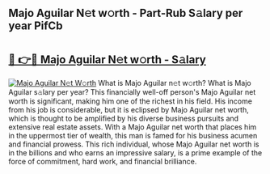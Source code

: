 ## Majo Aguilar N𝚎t w𝚘rth - Part-Rub S𝚊lary per year PifCb

# <h2><a href="http://gc3mbch.nevu.top/?p=Majo+Aguilar">🔗 👉🔴 Majo Aguilar N𝚎t w𝚘rth - S𝚊lary</a></h2>

[![Majo Aguilar N𝚎t W𝚘rth](https://i.imgur.com/Oavwk0R.jpeg)](http://gc3mbch.nevu.top/?p=Majo+Aguilar)
What is Majo Aguilar n𝚎t w𝚘rth? What is Majo Aguilar s𝚊lary per year?
This financially well-off person's Majo Aguilar net worth is significant, making him one of the richest in his field. His income from his job is considerable, but it is eclipsed by Majo Aguilar net worth, which is thought to be amplified by his diverse business pursuits and extensive real estate assets. With a Majo Aguilar net worth that places him in the uppermost tier of wealth, this man is famed for his business acumen and financial prowess. This rich individual, whose Majo Aguilar net worth is in the billions and who earns an impressive salary, is a prime example of the force of commitment, hard work, and financial brilliance.

